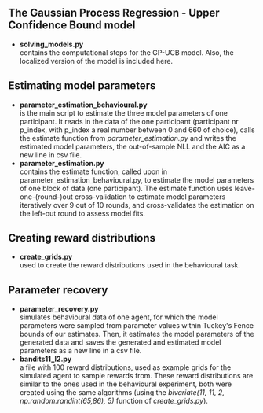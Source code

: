 ## The Gaussian Process Regression - Upper Confidence Bound model
* **solving_models.py**  
    contains the computational steps for the GP-UCB model. Also, the localized version of the model is included here.

## Estimating model parameters
* **parameter_estimation_behavioural.py**  
    is the main script to estimate the three model parameters of one participant. It reads in the data of the one participant (participant nr p_index, with p_index a real number between 0 and 660 of choice), calls the estimate function from *parameter_estimation.py* and writes the estimated model parameters, the out-of-sample NLL and the AIC as a new line in csv file.
* **parameter_estimation.py**  
    contains the estimate function, called upon in parameter_estimation_behavioural.py, to estimate the model parameters of one block of data (one participant). The estimate function uses leave-one-(round-)out cross-validation to estimate model parameters iteratively over 9 out of 10 rounds, and cross-validates the estimation on the left-out round to assess model fits.


## Creating reward distributions
* **create_grids.py**  
    used to create the reward distributions used in the behavioural task.

## Parameter recovery
* **parameter_recovery.py**  
    simulates behavioural data of one agent, for which the model parameters were sampled from parameter values within Tuckey's Fence bounds of our estimates. Then, it estimates the model parameters of the generated data and saves the generated and estimated model parameters as a new line in a csv file.
* **bandits11_l2.py**  
    a file with 100 reward distributions, used as example grids for the simulated agent to sample rewards from. These reward distributions are similar to the ones used in the behavioural experiment, both were created using the same algorithms (using the *bivariate(11, 11, 2, np.random.randint(65,86), 5)* function of *create_grids.py*). 

    
